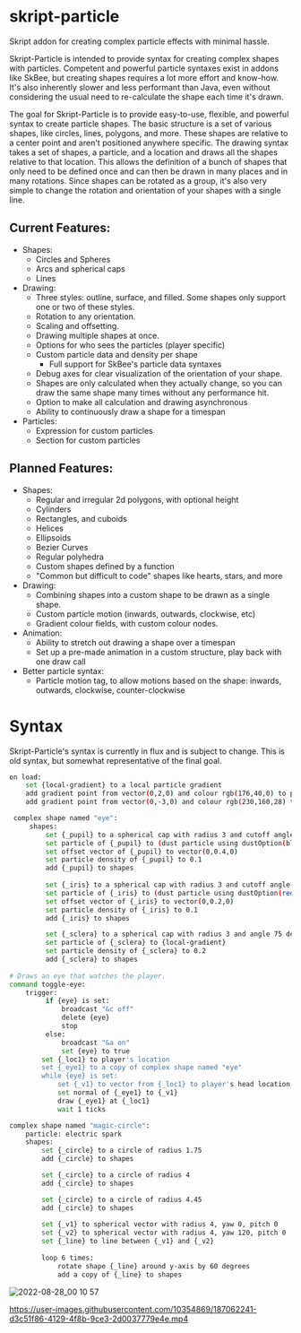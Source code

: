 # skript-particle
 Skript addon for creating complex particle effects with minimal hassle.
 
 Skript-Particle is intended to provide syntax for creating complex shapes with particles. Competent and powerful particle syntaxes exist in addons like SkBee, but creating shapes requires a lot more effort and know-how. It's also inherently slower and less performant than Java, even without considering the usual need to re-calculate the shape each time it's drawn.
 
 The goal for Skript-Particle is to provide easy-to-use, flexible, and powerful syntax to create particle shapes. The basic structure is a set of various shapes, like circles, lines, polygons, and more. These shapes are relative to a center point and aren't positioned anywhere specific. The drawing syntax takes a set of shapes, a particle, and a location and draws all the shapes relative to that location. This allows the definition of a bunch of shapes that only need to be defined once and can then be drawn in many places and in many rotations. Since shapes can be rotated as a group, it's also very simple to change the rotation and orientation of your shapes with a single line.
 
## Current Features:
- Shapes:
  - Circles and Spheres
  - Arcs and spherical caps
  - Lines
- Drawing:
  - Three styles: outline, surface, and filled. Some shapes only support one or two of these styles.
  - Rotation to any orientation.
  - Scaling and offsetting.
  - Drawing multiple shapes at once.
  - Options for who sees the particles (player specific)
  - Custom particle data and density per shape
    - Full support for SkBee's particle data syntaxes
  - Debug axes for clear visualization of the orientation of your shape.
  - Shapes are only calculated when they actually change, so you can draw the same shape many times without any performance hit.
  - Option to make all calculation and drawing asynchronous
   - Ability to continuously draw a shape for a timespan
- Particles:
  - Expression for custom particles
  - Section for custom particles

 ## Planned Features:
 - Shapes:
   - Regular and irregular 2d polygons, with optional height
   - Cylinders
   - Rectangles, and cuboids
   - Helices
   - Ellipsoids
   - Bezier Curves
   - Regular polyhedra
   - Custom shapes defined by a function
   - "Common but difficult to code" shapes like hearts, stars, and more
 - Drawing:
   - Combining shapes into a custom shape to be drawn as a single shape.
   - Custom particle motion (inwards, outwards, clockwise, etc) 
   - Gradient colour fields, with custom colour nodes.
 - Animation:
   - Ability to stretch out drawing a shape over a timespan
   - Set up a pre-made animation in a custom structure, play back with one draw call 
 - Better particle syntax:
   - Particle motion tag, to allow motions based on the shape: inwards, outwards, clockwise, counter-clockwise

 # Syntax
Skript-Particle's syntax is currently in flux and is subject to change. This is old syntax, but somewhat representative of the final goal.
```bash
on load:
    set {local-gradient} to a local particle gradient
    add gradient point from vector(0,2,0) and colour rgb(176,40,0) to points of {local-gradient}
    add gradient point from vector(0,-3,0) and colour rgb(230,160,28) to points of {local-gradient}

 complex shape named "eye":
     shapes:
         set {_pupil} to a spherical cap with radius 3 and cutoff angle 10 degrees
         set particle of {_pupil} to (dust particle using dustOption(black, 1))
         set offset vector of {_pupil} to vector(0,0.4,0)
         set particle density of {_pupil} to 0.1
         add {_pupil} to shapes
        
         set {_iris} to a spherical cap with radius 3 and cutoff angle 25 degrees
         set particle of {_iris} to (dust particle using dustOption(red, 1))
         set offset vector of {_iris} to vector(0,0.2,0)
         set particle density of {_iris} to 0.1
         add {_iris} to shapes

         set {_sclera} to a spherical cap with radius 3 and angle 75 degrees
         set particle of {_sclera} to {local-gradient}
         set particle density of {_sclera} to 0.2
         add {_sclera} to shapes
         
# Draws an eye that watches the player.  
command toggle-eye:
    trigger:
         if {eye} is set:
             broadcast "&c off"
             delete {eye}
             stop
         else:
             broadcast "&a on"
             set {eye} to true
        set {_loc1} to player's location
        set {_eye1} to a copy of complex shape named "eye"
        while {eye} is set:
            set {_v1} to vector from {_loc1} to player's head location
            set normal of {_eye1} to {_v1}
            draw {_eye1} at {_loc1}
            wait 1 ticks
```

```bash
complex shape named "magic-circle":
    particle: electric spark
    shapes:
        set {_circle} to a circle of radius 1.75
        add {_circle} to shapes

        set {_circle} to a circle of radius 4
        add {_circle} to shapes

        set {_circle} to a circle of radius 4.45
        add {_circle} to shapes
        
        set {_v1} to spherical vector with radius 4, yaw 0, pitch 0
        set {_v2} to spherical vector with radius 4, yaw 120, pitch 0
        set {_line} to line between {_v1} and {_v2}
        
        loop 6 times:
            rotate shape {_line} around y-axis by 60 degrees 
            add a copy of {_line} to shapes

```
 
 ![2022-08-28_00 10 57](https://user-images.githubusercontent.com/10354869/187062233-5f51ba7b-60f4-44f8-bf6b-862a4e2381fd.png)


https://user-images.githubusercontent.com/10354869/187062241-d3c51f86-4129-4f8b-9ce3-2d0037779e4e.mp4


